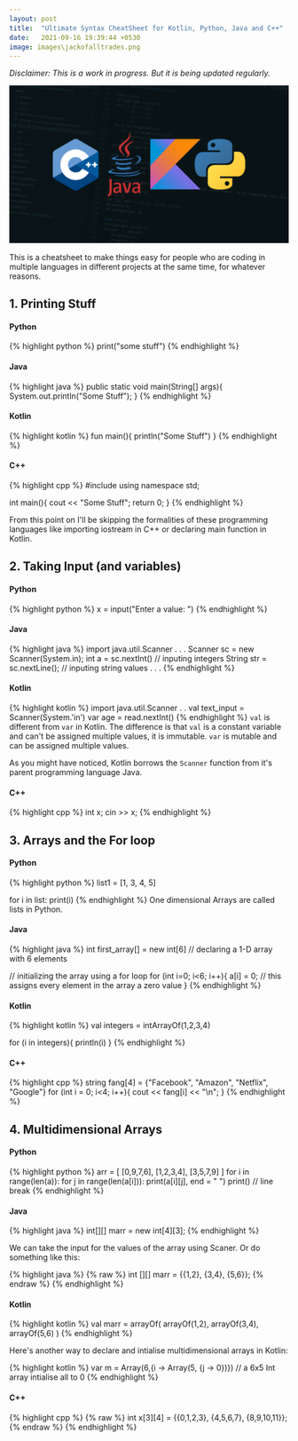 ```yaml
---
layout: post
title:  "Ultimate Syntax CheatSheet for Kotlin, Python, Java and C++"
date:   2021-09-16 19:39:44 +0530
image: images\jackofalltrades.png
---
```


*Disclaimer: This is a work in progress. But it is being updated regularly.*

<img src="https://github.com/avionmission/blog/blob/main/images/jackofalltrades.png?raw=true">

This is a cheatsheet to make things easy for people who are coding in multiple languages in different projects at the same time, for whatever reasons.

## 1. Printing Stuff

#### Python
{% highlight python %}
print("some stuff")
{% endhighlight %}

#### Java
{% highlight java %}
public static void main(String[] args){
    System.out.println("Some Stuff");
}
{% endhighlight %}

#### Kotlin
{% highlight kotlin %}
fun main(){
    println("Some Stuff")
}
{% endhighlight %}

#### C++
{% highlight cpp %}
#include <iostream>
using namespace std;

int main(){
    cout << "Some Stuff";
    return 0;
}
{% endhighlight %}

From this point on I'll be skipping the formalities of these programming languages like importing iostream in C++ or declaring main function in Kotlin.

## 2. Taking Input (and variables)

#### Python
{% highlight python %}
x = input("Enter a value: ")
{% endhighlight %}

#### Java
{% highlight java %}
import java.util.Scanner
.
.
.
Scanner sc = new Scanner(System.in);
int a = sc.nextInt() // inputing integers
String str = sc.nextLine(); // inputing string values
.
.
.
{% endhighlight %}

#### Kotlin
{% highlight kotlin %}
import java.util.Scanner
.
.
val text_input = Scanner(System.'in') 
var age = read.nextInt()
{% endhighlight %}
`val` is different from `var` in Kotlin. The difference is that `val` is a constant variable and can't be assigned multiple values, it is immutable. `var` is mutable and can be assigned multiple values.

As you might have noticed, Kotlin borrows the `Scanner` function from it's parent programming language Java.

#### C++
{% highlight cpp %}
int x;
cin >> x;
{% endhighlight %}

## 3. Arrays and the For loop

#### Python
{% highlight python %}
list1 = [1, 3, 4, 5]

for i in list:
    print(i)
{% endhighlight %}
One dimensional Arrays are called lists in Python.

#### Java
{% highlight java %}
int first_array[] = new int[6] // declaring a 1-D array with 6 elements

// initializing the array using a for loop
for (int i=0; i<6; i++){
    a[i] = 0; // this assigns every element in the array a zero value
}
{% endhighlight %}

#### Kotlin
{% highlight kotlin %}
val integers = intArrayOf(1,2,3,4) 

for (i in integers){
    println(i)
}
{% endhighlight %}

#### C++
{% highlight cpp %}
string fang[4] = {"Facebook", "Amazon", "Netflix", "Google"}
for (int i = 0; i<4; i++){
    cout << fang[i] << "\n";
}
{% endhighlight %}

## 4. Multidimensional Arrays

#### Python
{% highlight python %}
arr = [ [0,9,7,6],
        [1,2,3,4],
        [3,5,7,9]
        ]
for i in range(len(a)):
    for j in range(len(a[i])):
        print(a[i][j], end = " ")
    print() // line break
{% endhighlight %}

#### Java
{% highlight java %}
int[][] marr = new int[4][3];
{% endhighlight %}

We can take the input for the values of the array using Scaner. Or do something like this:

{% highlight java %}
{% raw %}
int [][] marr = {{1,2}, {3,4}, {5,6}};
{% endraw %}
{% endhighlight %}

#### Kotlin
{% highlight kotlin %}
val marr =  arrayOf(
    arrayOf(1,2),
    arrayOf(3,4),
    arrayOf(5,6)
)
{% endhighlight %}

Here's another way to declare and intialise multidimensional arrays in Kotlin:

{% highlight kotlin %}
var m =  Array(6,{i -> Array(5, {j -> 0})}) // a 6x5 Int array intialise all to 0
{% endhighlight %}

#### C++
{% highlight cpp %}
{% raw %}
int x[3][4] = {{0,1,2,3}, {4,5,6,7}, {8,9,10,11}};
{% endraw %}
{% endhighlight %}